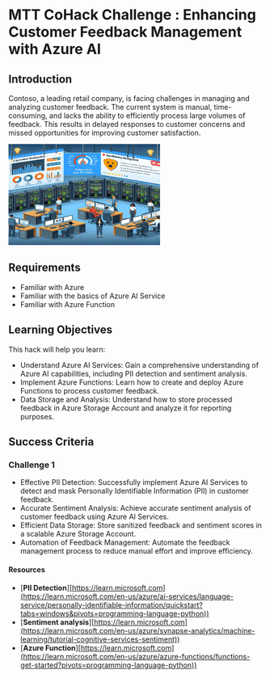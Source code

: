 # MTT CoHack Challenge : Enhancing Customer Feedback Management with Azure AI 

## Introduction

Contoso, a leading retail company, is facing challenges in managing and analyzing customer feedback. The current system is manual, time-consuming, and lacks the ability to efficiently process large volumes of feedback. This results in delayed responses to customer concerns and missed opportunities for improving customer satisfaction.

<img src="./images/image1.png" alt="image" width="300" height="200">

## Requirements

- Familiar with Azure 
- Familiar with the basics of Azure AI Service
- Familiar with Azure Function

## Learning Objectives

This hack will help you learn:

- Understand Azure AI Services: Gain a comprehensive understanding of Azure AI capabilities, including PII detection and sentiment analysis.
- Implement Azure Functions: Learn how to create and deploy Azure Functions to process customer feedback.
- Data Storage and Analysis: Understand how to store processed feedback in Azure Storage Account and analyze it for reporting purposes.

## Success Criteria

### Challenge 1

- Effective PII Detection: Successfully implement Azure AI Services to detect and mask Personally Identifiable Information (PII) in customer feedback.
- Accurate Sentiment Analysis: Achieve accurate sentiment analysis of customer feedback using Azure AI Services.
- Efficient Data Storage: Store sanitized feedback and sentiment scores in a scalable Azure Storage Account.
- Automation of Feedback Management: Automate the feedback management process to reduce manual effort and improve efficiency.
  
#### Resources

- [**PII Detection**][https://learn.microsoft.com](https://learn.microsoft.com/en-us/azure/ai-services/language-service/personally-identifiable-information/quickstart?tabs=windows&pivots=programming-language-python))
- [**Sentiment analysis**][https://learn.microsoft.com](https://learn.microsoft.com/en-us/azure/synapse-analytics/machine-learning/tutorial-cognitive-services-sentiment))
- [**Azure Function**][https://learn.microsoft.com](https://learn.microsoft.com/en-us/azure/azure-functions/functions-get-started?pivots=programming-language-python))


